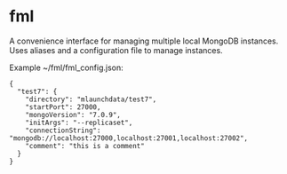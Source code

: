 # fml
A convenience interface for managing multiple local MongoDB instances. Uses aliases and a configuration file to manage instances. 

Example ~/fml/fml_config.json:
```
{
  "test7": {
    "directory": "mlaunchdata/test7",
    "startPort": 27000,
    "mongoVersion": "7.0.9",
    "initArgs": "--replicaset",
    "connectionString": "mongodb://localhost:27000,localhost:27001,localhost:27002",
    "comment": "this is a comment"
  }
}
```
